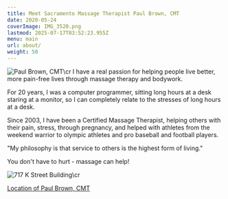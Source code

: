 ```yaml
---
title: Meet Sacramento Massage Therapist Paul Brown, CMT
date: 2020-05-24
coverImage: IMG_3520.png
lastmod: 2025-07-17T03:52:23.955Z
menu: main
url: about/
weight: 50
---
```

![Paul Brown, CMT\cr
I have a real passion for helping people live better, more pain-free lives through massage therapy and bodywork.
](images/IMG_3520.png)

For 20 years, I was a computer programmer, sitting long hours at a desk staring at a monitor, so I can completely relate to the stresses of long hours at a desk.

Since 2003, I have been a Certified Massage Therapist, helping others with their pain, stress, through pregnancy, and helped with athletes from the weekend warrior to olympic athletes and pro baseball and football players.

"My philosophy is that service to others is the highest form of living."

You don't have to hurt - massage can help!

![717 K Street Building\cr](/static/images/717-K-Street.jpg)

[Location of Paul Brown, CMT](https://maps.google.com/maps?q=717%20K%20Street%2C%20Sacramento%2C%20CA%2095814&amp;t=m&amp;z=16&amp;output=embed&amp;iwloc=near)

